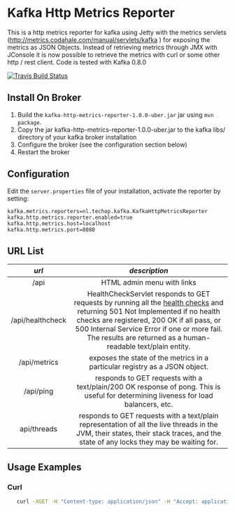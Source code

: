 Kafka Http Metrics Reporter
==============================

This is a http metrics reporter for kafka using
Jetty with the metrics servlets (http://metrics.codahale.com/manual/servlets/kafka ) for exposing the metrics as JSON Objects.
Instead of retrieving metrics through JMX with JConsole it is now possible to retrieve the metrics with curl or some other http / rest client.
Code is tested with Kafka 0.8.0

[![Travis Build Status](https://secure.travis-ci.org/arnobroekhof/kafka-http-metrics-reporter.png)](http://travis-ci.org/arnobroekhof/kafka-http-metrics-reporter)

Install On Broker
------------

1. Build the `kafka-http-metrics-reporter-1.0.0-uber.jar` jar using `mvn package`.
2. Copy the jar kafka-http-metrics-reporter-1.0.0-uber.jar to the kafka libs/
   directory of your kafka broker installation
3. Configure the broker (see the configuration section below)
4. Restart the broker

Configuration
------------

Edit the `server.properties` file of your installation, activate the reporter by setting:

```
kafka.metrics.reporters=nl.techop.kafka.KafkaHttpMetricsReporter
kafka.http.metrics.reporter.enabled=true
kafka.http.metrics.host=localhost
kafka.http.metrics.port=8080
```

URL List
------------

| *url* | *description* |
|:-----:|:-------------:|
| /api  | HTML admin menu with links |
| /api/healthcheck | HealthCheckServlet responds to GET requests by running all the [health checks](#health-checks) and returning 501 Not Implemented if no health checks are registered, 200 OK if all pass, or 500 Internal Service Error if one or more fail. The results are returned as a human-readable text/plain entity. |
| /api/metrics | exposes the state of the metrics in a particular registry as a JSON object. |
| /api/ping | responds to GET requests with a text/plain/200 OK response of pong. This is useful for determining liveness for load balancers, etc. |
| api/threads | responds to GET requests with a text/plain representation of all the live threads in the JVM, their states, their stack traces, and the state of any locks they may be waiting for. |

Usage Examples
------------

### Curl

```bash
   curl -XGET -H "Content-type: application/json" -H "Accept: application/json" "http://localhost:8080/api/metrics"

```
